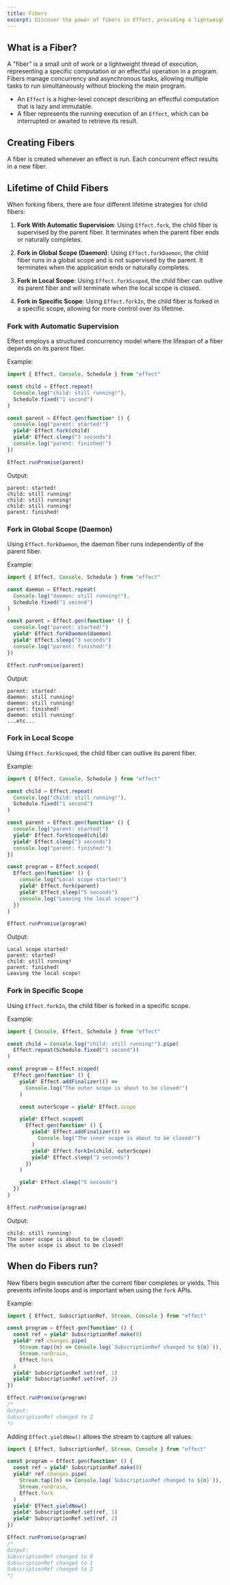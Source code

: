 ```yaml
---
title: Fibers
excerpt: Discover the power of fibers in Effect, providing a lightweight and efficient way to manage concurrency and asynchronous tasks. Learn the fundamentals of fibers, their role in multitasking, and how they contribute to responsive applications. Explore the creation of fibers, their lifetimes, and various forking strategies, gaining insights into structured concurrency and daemon fibers. Unravel the intricacies of when fibers run, enabling you to optimize their execution and harness the full potential of concurrent programming in Effect.
---
```


## What is a Fiber?

A "fiber" is a small unit of work or a lightweight thread of execution, representing a specific computation or an effectful operation in a program. Fibers manage concurrency and asynchronous tasks, allowing multiple tasks to run simultaneously without blocking the main program.

- An `Effect` is a higher-level concept describing an effectful computation that is lazy and immutable.
- A fiber represents the running execution of an `Effect`, which can be interrupted or awaited to retrieve its result.

## Creating Fibers

A fiber is created whenever an effect is run. Each concurrent effect results in a new fiber.

## Lifetime of Child Fibers

When forking fibers, there are four different lifetime strategies for child fibers:

1. **Fork With Automatic Supervision**: Using `Effect.fork`, the child fiber is supervised by the parent fiber. It terminates when the parent fiber ends or naturally completes.

2. **Fork in Global Scope (Daemon)**: Using `Effect.forkDaemon`, the child fiber runs in a global scope and is not supervised by the parent. It terminates when the application ends or naturally completes.

3. **Fork in Local Scope**: Using `Effect.forkScoped`, the child fiber can outlive its parent fiber and will terminate when the local scope is closed.

4. **Fork in Specific Scope**: Using `Effect.forkIn`, the child fiber is forked in a specific scope, allowing for more control over its lifetime.

### Fork with Automatic Supervision

Effect employs a structured concurrency model where the lifespan of a fiber depends on its parent fiber. 

Example:
```ts
import { Effect, Console, Schedule } from "effect"

const child = Effect.repeat(
  Console.log("child: still running!"),
  Schedule.fixed("1 second")
)

const parent = Effect.gen(function* () {
  console.log("parent: started!")
  yield* Effect.fork(child)
  yield* Effect.sleep("3 seconds")
  console.log("parent: finished!")
})

Effect.runPromise(parent)
```

Output:
```
parent: started!
child: still running!
child: still running!
child: still running!
parent: finished!
```

### Fork in Global Scope (Daemon)

Using `Effect.forkDaemon`, the daemon fiber runs independently of the parent fiber.

Example:
```ts
import { Effect, Console, Schedule } from "effect"

const daemon = Effect.repeat(
  Console.log("daemon: still running!"),
  Schedule.fixed("1 second")
)

const parent = Effect.gen(function* () {
  console.log("parent: started!")
  yield* Effect.forkDaemon(daemon)
  yield* Effect.sleep("3 seconds")
  console.log("parent: finished!")
})

Effect.runPromise(parent)
```

Output:
```
parent: started!
daemon: still running!
daemon: still running!
parent: finished!
daemon: still running!
...etc...
```

### Fork in Local Scope

Using `Effect.forkScoped`, the child fiber can outlive its parent fiber.

Example:
```ts
import { Effect, Console, Schedule } from "effect"

const child = Effect.repeat(
  Console.log("child: still running!"),
  Schedule.fixed("1 second")
)

const parent = Effect.gen(function* () {
  console.log("parent: started!")
  yield* Effect.forkScoped(child)
  yield* Effect.sleep("3 seconds")
  console.log("parent: finished!")
})

const program = Effect.scoped(
  Effect.gen(function* () {
    console.log("Local scope started!")
    yield* Effect.fork(parent)
    yield* Effect.sleep("5 seconds")
    console.log("Leaving the local scope!")
  })
)

Effect.runPromise(program)
```

Output:
```
Local scope started!
parent: started!
child: still running!
parent: finished!
Leaving the local scope!
```

### Fork in Specific Scope

Using `Effect.forkIn`, the child fiber is forked in a specific scope.

Example:
```ts
import { Console, Effect, Schedule } from "effect"

const child = Console.log("child: still running!").pipe(
  Effect.repeat(Schedule.fixed("1 second"))
)

const program = Effect.scoped(
  Effect.gen(function* () {
    yield* Effect.addFinalizer(() =>
      Console.log("The outer scope is about to be closed!")
    )

    const outerScope = yield* Effect.scope

    yield* Effect.scoped(
      Effect.gen(function* () {
        yield* Effect.addFinalizer(() =>
          Console.log("The inner scope is about to be closed!")
        )
        yield* Effect.forkIn(child, outerScope)
        yield* Effect.sleep("3 seconds")
      })
    )

    yield* Effect.sleep("5 seconds")
  })
)

Effect.runPromise(program)
```

Output:
```
child: still running!
The inner scope is about to be closed!
The outer scope is about to be closed!
```

## When do Fibers run?

New fibers begin execution after the current fiber completes or yields. This prevents infinite loops and is important when using the `fork` APIs.

Example:
```ts
import { Effect, SubscriptionRef, Stream, Console } from "effect"

const program = Effect.gen(function* () {
  const ref = yield* SubscriptionRef.make(0)
  yield* ref.changes.pipe(
    Stream.tap((n) => Console.log(`SubscriptionRef changed to ${n}`)),
    Stream.runDrain,
    Effect.fork
  )
  yield* SubscriptionRef.set(ref, 1)
  yield* SubscriptionRef.set(ref, 2)
})

Effect.runPromise(program)
/*
Output:
SubscriptionRef changed to 2
*/
```

Adding `Effect.yieldNow()` allows the stream to capture all values:
```ts
import { Effect, SubscriptionRef, Stream, Console } from "effect"

const program = Effect.gen(function* () {
  const ref = yield* SubscriptionRef.make(0)
  yield* ref.changes.pipe(
    Stream.tap((n) => Console.log(`SubscriptionRef changed to ${n}`)),
    Stream.runDrain,
    Effect.fork
  )
  yield* Effect.yieldNow()
  yield* SubscriptionRef.set(ref, 1)
  yield* SubscriptionRef.set(ref, 2)
})

Effect.runPromise(program)
/*
Output:
SubscriptionRef changed to 0
SubscriptionRef changed to 1
SubscriptionRef changed to 2
*/
```